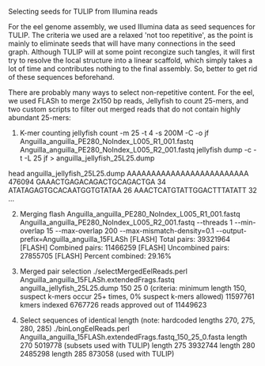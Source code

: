 Selecting seeds for TULIP from Illumina reads

For the eel genome assembly, we used Illumina data as seed sequences for TULIP. The criteria we used are a relaxed 'not too repetitive', as the point is mainly to eliminate seeds that will have many connections in the seed graph. Although TULIP will at some point recongize such tangles, it will first try to resolve the local structure into a linear scaffold, which simply takes a lot of time and contributes nothing to the final assembly. So, better to get rid of these sequences beforehand.

There are probably many ways to select non-repetitive content. For the eel, we used FLASh to merge 2x150 bp reads, Jellyfish to count 25-mers, and two custom scripts to filter out merged reads that do not contain highly abundant 25-mers:

1. K-mer counting
jellyfish count -m 25 -t 4 -s 200M -C -o jf  Anguilla_anguilla_PE280_NoIndex_L005_R1_001.fastq  Anguilla_anguilla_PE280_NoIndex_L005_R2_001.fastq 
jellyfish dump -c -t -L 25 jf > anguilla_jellyfish_25L25.dump

head anguilla_jellyfish_25L25.dump 
AAAAAAAAAAAAAAAAAAAAAAAAA	476094
GAAACTGAGACAGACTGCAGACTGA	34
ATATAGAGTGCACAATGGTGTATAA	26
AAACTCATGTATTGGACTTTATATT	32
...

2. Merging
flash Anguilla_anguilla_PE280_NoIndex_L005_R1_001.fastq  Anguilla_anguilla_PE280_NoIndex_L005_R2_001.fastq --threads 1 --min-overlap 15 --max-overlap 200 --max-mismatch-density=0.1 --output-prefix=Anguilla_anguilla_15FLASh
[FLASH]     Total pairs:      39321964
[FLASH]     Combined pairs:   11466259
[FLASH]     Uncombined pairs: 27855705
[FLASH]     Percent combined: 29.16%

3. Merged pair selection
./selectMergedEelReads.perl Anguilla_anguilla_15FLASh.extendedFrags.fastq anguilla_jellyfish_25L25.dump 150 25 0
(criteria: minimum length 150, suspect k-mers occur 25+ times, 0% suspect k-mers allowed)
11597761 kmers indexed
6767726 reads approved out of 11449623

4. Select sequences of identical length (note: hardcoded lengths 270, 275, 280, 285)
./binLongEelReads.perl Anguilla_anguilla_15FLASh.extendedFrags.fastq_150_25_0.fasta 
length 270 5019778 (subsets used with TULIP)
length 275 3932744
length 280 2485298
length 285 873058 (used with TULIP)
